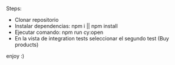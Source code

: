 Steps: 
- Clonar repositorio
- Instalar dependencias: npm i || npm install
- Ejecutar comando: npm run cy:open
- En la vista de integration tests seleccionar el segundo test (Buy products)

enjoy :)
